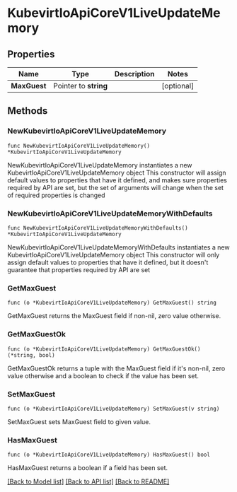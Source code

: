 # KubevirtIoApiCoreV1LiveUpdateMemory

## Properties

Name | Type | Description | Notes
------------ | ------------- | ------------- | -------------
**MaxGuest** | Pointer to **string** |  | [optional] 

## Methods

### NewKubevirtIoApiCoreV1LiveUpdateMemory

`func NewKubevirtIoApiCoreV1LiveUpdateMemory() *KubevirtIoApiCoreV1LiveUpdateMemory`

NewKubevirtIoApiCoreV1LiveUpdateMemory instantiates a new KubevirtIoApiCoreV1LiveUpdateMemory object
This constructor will assign default values to properties that have it defined,
and makes sure properties required by API are set, but the set of arguments
will change when the set of required properties is changed

### NewKubevirtIoApiCoreV1LiveUpdateMemoryWithDefaults

`func NewKubevirtIoApiCoreV1LiveUpdateMemoryWithDefaults() *KubevirtIoApiCoreV1LiveUpdateMemory`

NewKubevirtIoApiCoreV1LiveUpdateMemoryWithDefaults instantiates a new KubevirtIoApiCoreV1LiveUpdateMemory object
This constructor will only assign default values to properties that have it defined,
but it doesn't guarantee that properties required by API are set

### GetMaxGuest

`func (o *KubevirtIoApiCoreV1LiveUpdateMemory) GetMaxGuest() string`

GetMaxGuest returns the MaxGuest field if non-nil, zero value otherwise.

### GetMaxGuestOk

`func (o *KubevirtIoApiCoreV1LiveUpdateMemory) GetMaxGuestOk() (*string, bool)`

GetMaxGuestOk returns a tuple with the MaxGuest field if it's non-nil, zero value otherwise
and a boolean to check if the value has been set.

### SetMaxGuest

`func (o *KubevirtIoApiCoreV1LiveUpdateMemory) SetMaxGuest(v string)`

SetMaxGuest sets MaxGuest field to given value.

### HasMaxGuest

`func (o *KubevirtIoApiCoreV1LiveUpdateMemory) HasMaxGuest() bool`

HasMaxGuest returns a boolean if a field has been set.


[[Back to Model list]](../README.md#documentation-for-models) [[Back to API list]](../README.md#documentation-for-api-endpoints) [[Back to README]](../README.md)


